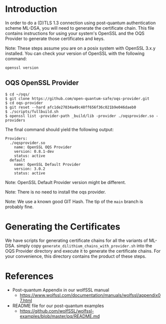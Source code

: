 # Introduction

In order to do a (D)TLS 1.3 connection using post-quantum authentication scheme
ML-DSA, you will need to generate the certificate chain. This file contains
instructions for using your system's OpenSSL and the OQS Provider to generate
those certificates and keys.

Note: These steps assume you are on a posix system with OpenSSL 3.x.y installed.
      You can check your version of OpenSSL with the following command:

```
openssl version
```

## OQS OpenSSL Provider

```
$ cd ~/oqs/
$ git clone https://github.com/open-quantum-safe/oqs-provider.git 
$ cd oqs-provider
$ git reset --hard afc1de27034a49c48ff656f36c021b9e046daeb0
$ ./scripts/fullbuild.sh
$ openssl list -provider-path _build/lib -provider ./oqsprovider.so -providers
```

The final command should yield the following output:

```
Providers:
  ./oqsprovider.so
    name: OpenSSL OQS Provider
    version: 0.8.1-dev
    status: active
  default
    name: OpenSSL Default Provider
    version: 3.0.2
    status: active
```


Note: OpenSSL Default Provider version might be different.

Note: There is no need to install the oqs provider.

Note: We use a known good GIT Hash. The tip of the `main` branch is probably
      fine.
 
# Generating the Certificates

We have scripts for generating certificate chains for all the variants of 
ML-DSA. simply copy `generate_dilithium_chains_with_provider.sh` into the OQS
Provider directory and execute it to generate the certificate chains. For your
convenience, this directory contains the product of these steps.

# References

- Post-quantum Appendix in our wolfSSL manual 
    - https://www.wolfssl.com/documentation/manuals/wolfssl/appendix07.html
- README file for our post-quantum examples
    - https://github.com/wolfSSL/wolfssl-examples/blob/master/pq/README.md

